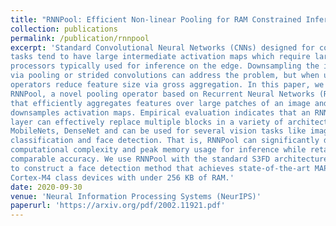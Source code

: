 ```yaml
---
title: "RNNPool: Efficient Non-linear Pooling for RAM Constrained Inference"
collection: publications
permalink: /publication/rnnpool
excerpt: 'Standard Convolutional Neural Networks (CNNs) designed for computer vision
tasks tend to have large intermediate activation maps which require large work3 ing RAM which makes them unsuitable for deployment on resource-constrained
processors typically used for inference on the edge. Downsampling the images
via pooling or strided convolutions can address the problem, but when used inde6 pendently, such methods can significantly lower accuracy as the standard pooling
operators reduce feature size via gross aggregation. In this paper, we introduce
RNNPool, a novel pooling operator based on Recurrent Neural Networks (RNNs),
that efficiently aggregates features over large patches of an image and rapidly
downsamples activation maps. Empirical evaluation indicates that an RNNPool
layer can effectively replace multiple blocks in a variety of architectures such as
MobileNets, DenseNet and can be used for several vision tasks like image
classification and face detection. That is, RNNPool can significantly decrease
computational complexity and peak memory usage for inference while retaining
comparable accuracy. We use RNNPool with the standard S3FD architecture
to construct a face detection method that achieves state-of-the-art MAP for tiny
Cortex-M4 class devices with under 256 KB of RAM.'
date: 2020-09-30
venue: 'Neural Information Processing Systems (NeurIPS)'
paperurl: 'https://arxiv.org/pdf/2002.11921.pdf'
---
```

